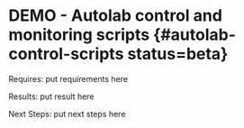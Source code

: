 # DEMO - Autolab control and monitoring scripts {#autolab-control-scripts status=beta}

<div class='requirements' markdown="1">

Requires: put requirements here

Results: put result here

Next Steps: put next steps here
</div>
